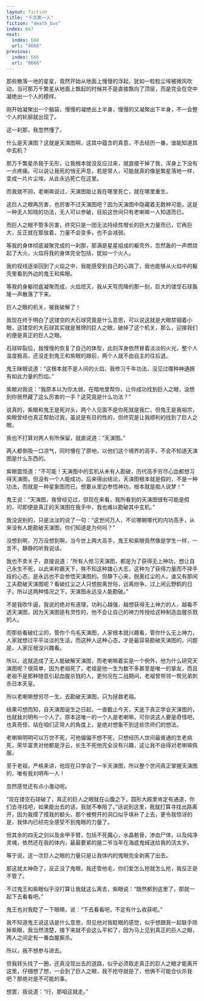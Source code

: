 ```yaml
---
layout: fiction
title: "千古第一人"
fiction: "death_bus"
index: 667
next:
  index: 668
  url: "0668"
previous:
  index: 666
  url: "0666"
---
```

那些散落一地的星星，竟然开始从地面上慢慢的浮起，犹如一粒粒尘埃被微风吹动，当可那万千繁星从地面上飘起的时候并不是直接飘向了顶层，而是完全在空中凝绝出一个人的模样。

刚开始凝聚出一个脑袋，慢慢的凝绝出上半身，慢慢的又凝聚出下半身，不一会整个人的轮廓就出现了。

这一刹那，我忽然懂了。

什么是天演图？这就是天演图啊，这其中蕴含的真意，不去经历一番，谁能知道其中玄机？

那万千繁星杀我于无形，让我根本就没反应过来，就直接干掉了我，浑身上下没有一点疼痛。可以说让我死的悄无声息，若是常人，可能就真的像是繁星落地一样，变成一片片尘埃，从此永远死亡在这里。

而我就不同，老喇嘛说过，天演图能让我在哪里死亡，就在哪里重生。

这巨人之眼再厉害，也厉害不过天演图吧？因为天演图中隐藏着无数种可能，这是一种无人知晓的功法，无人可以参破，目前这世间只有老喇嘛一人知道而已。

而巨人之眼不管多厉害，终究只是一团无法持续性增长的巨大力量而已，它再巨大，反正就在那放着，力量不会变多，也不会减弱。

等我的身体彻底凝聚完成的一刹那，那满是星星组成的躯壳外，忽然轰的一声燃烧起了大火，火焰将我的身体完全包括，犹如一个火人。

我的视线逐渐回到了火焰之中，我能感受到自己的心跳了，我也能够从火焰中的躯壳里看到外边的鬼王和紫眼。

等我的身躯彻底凝聚而成，火焰熄灭，我从天穹而降的那一刻，巨大的镂空石球轰隆一声散落了下来。

巨人之眼的机关，被我破解了！

我现在终于明白了这镂空的大石球究竟是什么意思，可以说这就是大眼禁锢着小眼，这镂空的大石球其实就是冒牌的巨人之眼，破掉了这个机关，那么，迎接我们的便是真正的巨人之眼。

石球碎裂后，我慢慢的恢复了自己的体型，此刻浑身依然冒着淡淡的火光，整个人温度极高，还没走到鬼王和紫眼的跟前，两个人就不由自主的往后退。

鬼王眯眼说道：“这根本就不是人间的火焰，我修习千年功法，没见过哪种神通拥有如此力量的烈焰。”

紫眼对我说：“我原本以为你太弱，在暗地里帮你，让你成功找到巨人之眼，没想到你居然藏了这么厉害的一手？这究竟是什么功法？”

说真的，紫眼和鬼王是死对头，两个人见面不是你死就是我亡，但鬼王是我祖宗，紫眼曾经也真正帮助过我，虽说是有目的性的，但终究是让我顺利的找到了巨人之眼。

我也不打算对两人有所保留，就直说道：“天演图。”

两人都倒吸一口凉气，同时懵在了原地，以他们这个境界的高手，不会不知道天演图是什么东西的。

紫眼震惊道：“不可能！天演图中的玄机从未有人勘破，历代高手穷尽心血都想习得天演图，但没有一个人能成功，后来得出结论，天演图根本就是假的，不是一种功法，而就是一种星象图而已，想要从里边参悟神功，根本就是痴人说梦！”

鬼王说：“天演图，我曾经见过，但现在来看，我所看到的天演图很有可能是假的，可即便是真正的天演图在我手中，我也难以勘破其中玄机。”

我没说别的，只是淡淡的说了一句：“这世间万人，不论哪朝哪代的内功高手，从来没有人能勘破天演图，你们知道是为何吗？”

没想到啊，万万没想到啊，当今世上两大高手，鬼王和紫眼竟然像是学生一样，一言不，静静的听我说话。

我也不卖关子，直接说道：“所有人修习天演图，都是为了获得无上神功，想让自己永生不死，以此来称霸天下，殊不知这种雄心大志，这种为了获得力量而不择手段的心态，是永远也不会参悟天演图的。但静下心来，脱离红尘的人，谁又有那闲工夫勘破天演图呢？看破红尘之人只想脱离世俗，远离纷争，过上闲云野鹤的日子。所以这两种情况之下，天演图永远没人能勘破。”

不是我吹牛逼，我说的绝对有道理，功利心越强，越想获得无上神力的人，越看不透天演图，因为天演图是有灵性的，他不会让自己的神力传授给这种制造血腥杀戮的人。

而那些看破红尘的，管你个鸟毛天演图，人家根本就兴趣看，管你什么无上神力，人家就想过平平淡淡的生活，而这种人这种心态，才是最容易勘破天演图的，问题是，人家压根没兴趣看。

所以，这就造成了无人能破解天演图，而老喇嘛着实是一个例外，他为什么研究天演图呢？很简单，因为老祖死了，老祖是他一生为数不多甚至是唯一的挚友，而且老祖不是那种随意引起血腥杀戮的人，更何况在二战期间，老祖曾带领一帮兄弟刺杀日本天皇。

所以老喇嘛想穷尽一生，去勘破天演图，只为拯救老祖。

结果可想而知，自天演图诞生之日起，一直截止今天，天底下真正学会天演图的，也就我刘明布一个人了。原本这唯一的一个人是老喇嘛，可你说这人要是奇怪吧，也真奇怪，站在咱们正常人的角度上，是绝对想象不到这些宗师们的想法。

老喇嘛明明可以万世不死，可他偏偏不想不死，只想经历人世间最普通的生老病死，荣华富贵对他都是浮云，长生不死他完全没有兴趣，这让我不由得对老喇嘛佩服。

至于老祖，严格来讲，他现在只学会了一半天演图，所以整个世间真正掌握天演图的，唯有我刘明布一人！

忽然感觉还有点小激动呢。

“现在镂空石球破了，真正的巨人之眼就在山腹之下，圆形大殿里肯定有通道，你们去寻找吧，如果能出去的话，我就不奉陪了。”话说到这里，我就打算寻找出路离开，因为我摸了摸我的额头，那个被劈开的洞口似乎填补了上去，更令我惊讶的是，我体内已经完全感受不到鬼眼的力量了。

但其余的四无之剑以及金甲手臂，包括不死魔心，水晶骸骨，渗血尸体，以及纯净灵魂，依然还在我的体内，最最要紧的是二爷当年在海底鬼蜮送给我的活太岁。

等于说，这一次巨人之眼的力量只是让我体内的鬼眼完全剥离了出去。

那这就太神奇了，反正没了鬼眼，我还管他毛，你们爱怎么抢就怎么抢，我反正是不管了。

不过鬼王和紫眼似乎没打算让我就这么离去，紫眼说：“既然都到这里了，那就一起下去看看吧。”

鬼王也对我眨了一下眼睛，说：“下去看看吧，不定有什么收获呢。”

我不知道鬼王说这话是什么意思，但见他对我眨眼的感觉，似乎想跟我一起联手除掉紫眼，我当然清楚，接下来就不会这么平和了，因为马上见到真正的巨人之眼，两人之间定有一番血腥厮杀。

所以，我不想参与进去。

但我转头找了一圈，还真没现出去的道路，似乎必须取走真正的巨人之眼才能离开这里，仔细想了想，一会到了巨人之眼，我不抢夺就是了，他俩不可能合伙杀我吧？那绝对是不可能的事。

想罢，我说道：“行，那咱这就走。”